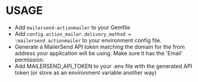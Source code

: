 # USAGE

- Add `mailersend-actionmailer` to your Gemfile
- Add `config.action_mailer.delivery_method = :mailersend_actionmailer` to your environment config file.
- Generate a MailerSend API token matching the domain for the from address your application will be using. Make sure it has the 'Email' permission.
- Add MAILERSEND_API_TOKEN to your .env file with the generated API token (or store as an environment variable another way)